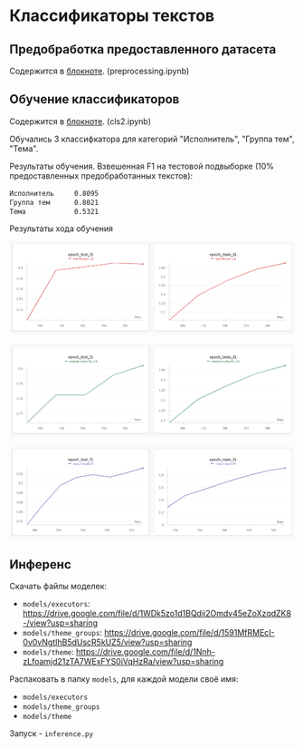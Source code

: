 # Классификаторы текстов

## Предобработка предоставленного датасета

Содержится в [блокноте]("/notebooks/preprocessing.ipynb"). (preprocessing.ipynb)

## Обучение классификаторов

Содержится в [блокноте]("/notebooks/cls2.ipynb"). (cls2.ipynb)

Обучались 3 классифкатора для категорий "Исполнитель", "Группа тем", "Тема".

Результаты обучения. Взвешенная F1 на тестовой подвыборке (10% предоставленных предобработанных текстов):

```
Исполнитель		0.8095
Группа тем		0.8021
Тема			0.5321
```

Результаты хода обучения

![Обучение классификатора исполнителя](images/executor-1.png "Обучение классификатора исполнителя")


![Обучение классификатора группы темы](images/theme-group-1.png "Обучение классификатора группы темы")


![Обучение классификатора темы](images/theme-1.png "Обучение классификатора темы")

## Инференс

Скачать файлы моделек:
* `models/executors`: https://drive.google.com/file/d/1WDk5zo1d1BQdii2Omdv45eZoXzqdZK8-/view?usp=sharing
* `models/theme_groups`: https://drive.google.com/file/d/1591MfRMEcI-0v0vNgtIhB5dUscR5kUZ5/view?usp=sharing
* `models/theme`: https://drive.google.com/file/d/1Nnh-zLfoamjd21zTA7WExFYS0iVqHzRa/view?usp=sharing

Распаковать в папку `models`, для каждой модели своё имя:
* `models/executors`
* `models/theme_groups`
* `models/theme`

Запуск - `inference.py`

